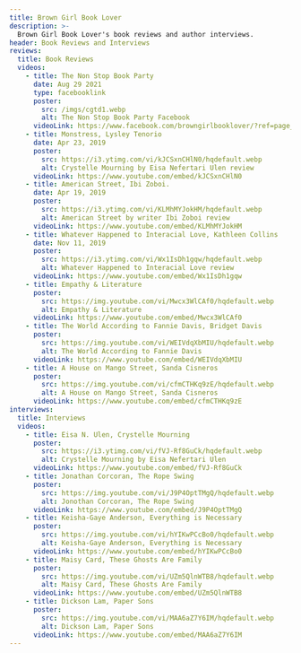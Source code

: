 ```yaml
---
title: Brown Girl Book Lover
description: >-
  Brown Girl Book Lover's book reviews and author interviews.
header: Book Reviews and Interviews
reviews:
  title: Book Reviews
  videos:
    - title: The Non Stop Book Party
      date: Aug 29 2021
      type: facebooklink
      poster:
        src: /imgs/cgtd1.webp
        alt: The Non Stop Book Party Facebook
      videoLink: https://www.facebook.com/browngirlbooklover/?ref=page_internal
    - title: Monstress, Lysley Tenorio
      date: Apr 23, 2019
      poster:
        src: https://i3.ytimg.com/vi/kJCSxnCHlN0/hqdefault.webp
        alt: Crystelle Mourning by Eisa Nefertari Ulen review
      videoLink: https://www.youtube.com/embed/kJCSxnCHlN0
    - title: American Street, Ibi Zoboi.
      date: Apr 19, 2019
      poster:
        src: https://i3.ytimg.com/vi/KLMhMYJokHM/hqdefault.webp
        alt: American Street by writer Ibi Zoboi review
      videoLink: https://www.youtube.com/embed/KLMhMYJokHM
    - title: Whatever Happened to Interacial Love, Kathleen Collins
      date: Nov 11, 2019
      poster:
        src: https://i3.ytimg.com/vi/Wx1IsDh1gqw/hqdefault.webp
        alt: Whatever Happened to Interacial Love review
      videoLink: https://www.youtube.com/embed/Wx1IsDh1gqw
    - title: Empathy & Literature
      poster:
        src: https://img.youtube.com/vi/Mwcx3WlCAf0/hqdefault.webp
        alt: Empathy & Literature
      videoLink: https://www.youtube.com/embed/Mwcx3WlCAf0
    - title: The World According to Fannie Davis, Bridget Davis
      poster:
        src: https://img.youtube.com/vi/WEIVdqXbMIU/hqdefault.webp
        alt: The World According to Fannie Davis
      videoLink: https://www.youtube.com/embed/WEIVdqXbMIU
    - title: A House on Mango Street, Sanda Cisneros
      poster:
        src: https://img.youtube.com/vi/cfmCTHKq9zE/hqdefault.webp
        alt: A House on Mango Street, Sanda Cisneros
      videoLink: https://www.youtube.com/embed/cfmCTHKq9zE
interviews:
  title: Interviews
  videos:
    - title: Eisa N. Ulen, Crystelle Mourning
      poster:
        src: https://i3.ytimg.com/vi/fVJ-Rf8GuCk/hqdefault.webp
        alt: Crystelle Mourning by Eisa Nefertari Ulen
      videoLink: https://www.youtube.com/embed/fVJ-Rf8GuCk
    - title: Jonathan Corcoran, The Rope Swing
      poster:
        src: https://img.youtube.com/vi/J9P4OptTMgQ/hqdefault.webp
        alt: Jonothan Corcoran, The Rope Swing
      videoLink: https://www.youtube.com/embed/J9P4OptTMgQ
    - title: Keisha-Gaye Anderson, Everything is Necessary
      poster:
        src: https://img.youtube.com/vi/hYIKwPCcBo0/hqdefault.webp
        alt: Keisha-Gaye Anderson, Everything is Necessary
      videoLink: https://www.youtube.com/embed/hYIKwPCcBo0
    - title: Maisy Card, These Ghosts Are Family
      poster:
        src: https://img.youtube.com/vi/UZm5QlnWTB8/hqdefault.webp
        alt: Maisy Card, These Ghosts Are Family
      videoLink: https://www.youtube.com/embed/UZm5QlnWTB8
    - title: Dickson Lam, Paper Sons
      poster:
        src: https://img.youtube.com/vi/MAA6aZ7Y6IM/hqdefault.webp
        alt: Dickson Lam, Paper Sons
      videoLink: https://www.youtube.com/embed/MAA6aZ7Y6IM
---
```

